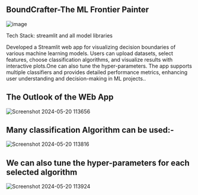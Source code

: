 ## BoundCrafter-The ML Frontier Painter
![image](https://github.com/riyal-RJ/BoundCrafter_The-ML-Frontier-Painter/assets/156398857/b0b85500-c31e-469a-93ba-0dab5a3572ae)

Tech Stack: streamlit and all model libraries

Developed a Streamlit web app for visualizing decision boundaries of various machine learning models. 
Users can upload datasets, select features, choose classification algorithms, and visualize results with interactive plots.One can also tune the hyper-parameters. The app supports multiple classifiers and provides detailed performance metrics, enhancing user understanding and decision-making in ML projects..

## The Outlook of the WEb App
![Screenshot 2024-05-20 113656](https://github.com/riyal-RJ/BoundCrafter_The-ML-Frontier-Painter/assets/156398857/78702b0f-84de-4643-ab78-c372a6861acf)

## Many classification Algorithm can be used:-
![Screenshot 2024-05-20 113816](https://github.com/riyal-RJ/BoundCrafter_The-ML-Frontier-Painter/assets/156398857/94a909ab-ebea-4ef7-b05a-5ab147bea0a6)


## We can also tune the hyper-parameters for each selected algorithm
![Screenshot 2024-05-20 113924](https://github.com/riyal-RJ/BoundCrafter_The-ML-Frontier-Painter/assets/156398857/f6dc7665-1c93-4284-ad53-662c335d7ab9)



